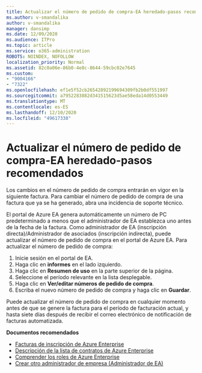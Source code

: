 ```yaml
---
title: Actualizar el número de pedido de compra-EA heredado-pasos recomendados
ms.author: v-smandalika
author: v-smandalika
manager: dansimp
ms.date: 12/09/2020
ms.audience: ITPro
ms.topic: article
ms.service: o365-administration
ROBOTS: NOINDEX, NOFOLLOW
localization_priority: Normal
ms.assetid: 82c0a06e-86b0-4e8c-8644-59cbc02e7645
ms.custom:
- "9004166"
- "7322"
ms.openlocfilehash: ef1e5f52cb26542892199694309fb2b0df551997
ms.sourcegitcommit: a7952283882d341515623d5ae58eda14d0553449
ms.translationtype: MT
ms.contentlocale: es-ES
ms.lasthandoff: 12/10/2020
ms.locfileid: "49617338"
---
```

# <a name="update-purchase-order-number---legacy-ea---recommended-steps"></a>Actualizar el número de pedido de compra-EA heredado-pasos recomendados

Los cambios en el número de pedido de compra entrarán en vigor en la siguiente factura. Para cambiar el número de pedido de compra de una factura que ya se ha generado, abra una incidencia de soporte técnico. 

El portal de Azure EA genera automáticamente un número de PC predeterminado a menos que el administrador de EA establezca uno antes de la fecha de la factura. Como administrador de EA (inscripción directa)/Administrador de asociados (inscripción indirecta), puede actualizar el número de pedido de compra en el portal de Azure EA. Para actualizar el número de pedido de compra:

1. Inicie sesión en el portal de EA.
2. Haga clic en **informes** en el lado izquierdo.
3. Haga clic en **Resumen de uso** en la parte superior de la página.
4. Seleccione el período relevante en la lista desplegable.
5. Haga clic en **Ver/editar números de pedido de compra**.
6. Escriba el nuevo número de pedido de compra y haga clic en **Guardar**.

Puede actualizar el número de pedido de compra en cualquier momento antes de que se genere la factura para el período de facturación actual, y hasta siete días después de recibir el correo electrónico de notificación de facturas automatizada. 

**Documentos recomendados**

- [Facturas de inscripción de Azure Enterprise](https://docs.microsoft.com/azure/cost-management-billing/manage/ea-portal-enrollment-invoices) 
- [Descripción de la lista de contratos de Azure Enterprise](https://docs.microsoft.com/azure/cost-management-billing/understand/review-enterprise-agreement-bill)  
- [Comprender los roles de Azure Enterprise](https://docs.microsoft.com/azure/cost-management-billing/manage/understand-ea-roles#add-a-new-enterprise-administrator) 
- [Crear otro administrador de empresa (Administrador de EA)](https://docs.microsoft.com/azure/cost-management-billing/manage/ea-portal-administration#create-another-enterprise-administrator)
